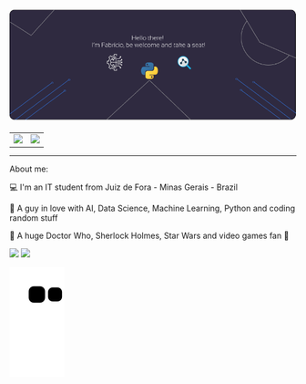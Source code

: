 ![profile](https://github.com/Fabriciooml/Fabriciooml/blob/main/github-profile.png) 
--- 
<center>
  <table>
    <tr>
      <td><img width="400px" src="https://github-readme-stats.vercel.app/api?username=Fabriciooml&theme=material-palenight"/></td>
      <td><img width="400px" src="https://github-readme-stats.vercel.app/api/top-langs/?username=Fabriciooml&hide=javascript,html,css&layout=compact&theme=material-palenight"/></td>
    </tr>
  </table>
</center>

----

About me:

:computer: I'm an IT student from Juiz de Fora - Minas Gerais - Brazil

:purple_heart: A guy in love with AI, Data Science, Machine Learning, Python and coding random stuff

:blue_heart: A huge Doctor Who, Sherlock Holmes, Star Wars and video games fan :space_invader:

[![](https://img.shields.io/badge/linkedin-blue)](https://www.linkedin.com/in/fabriciooml)
![](https://img.shields.io/github/followers/Fabriciooml?style=social)

![Snake animation](https://github.com/Fabriciooml/Fabriciooml/blob/output/github-contribution-grid-snake.svg)
